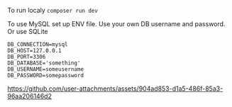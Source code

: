 To run localy
``
composer run dev
``

To use MySQL set up ENV file. Use your own DB username and password. Or use SQLite
```
DB_CONNECTION=mysql
DB_HOST=127.0.0.1
DB_PORT=3306
DB_DATABASE='something'
DB_USERNAME=someusername
DB_PASSWORD=somepassword
```


https://github.com/user-attachments/assets/904ad853-d1a5-486f-85a3-96aa206146d2

